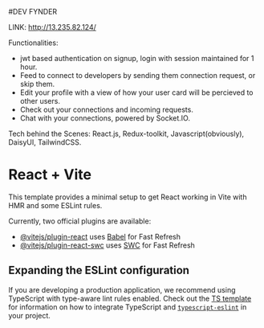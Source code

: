 #DEV FYNDER

LINK: http://13.235.82.124/

Functionalities:
- jwt based authentication on signup, login with session maintained for 1 hour.
- Feed to connect to developers by sending them connection request, or skip them.
- Edit your profile with a view of how your user card will be percieved to other users.
- Check out your connections and incoming requests.
- Chat with your connections, powered by Socket.IO.


Tech behind the Scenes: React.js, Redux-toolkit, Javascript(obviously), DaisyUI, TailwindCSS.




# React + Vite

This template provides a minimal setup to get React working in Vite with HMR and some ESLint rules.

Currently, two official plugins are available:

- [@vitejs/plugin-react](https://github.com/vitejs/vite-plugin-react/blob/main/packages/plugin-react) uses [Babel](https://babeljs.io/) for Fast Refresh
- [@vitejs/plugin-react-swc](https://github.com/vitejs/vite-plugin-react/blob/main/packages/plugin-react-swc) uses [SWC](https://swc.rs/) for Fast Refresh

## Expanding the ESLint configuration

If you are developing a production application, we recommend using TypeScript with type-aware lint rules enabled. Check out the [TS template](https://github.com/vitejs/vite/tree/main/packages/create-vite/template-react-ts) for information on how to integrate TypeScript and [`typescript-eslint`](https://typescript-eslint.io) in your project.
